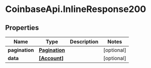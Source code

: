 # CoinbaseApi.InlineResponse200

## Properties
Name | Type | Description | Notes
------------ | ------------- | ------------- | -------------
**pagination** | [**Pagination**](Pagination.md) |  | [optional] 
**data** | [**[Account]**](Account.md) |  | [optional] 


